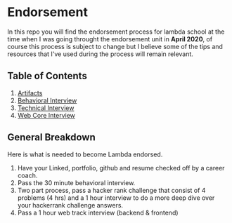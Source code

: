 # Endorsement

In this repo you will find the endorsement process for lambda school at the time when I was going throught the endorsement unit in **April 2020**, of course this process is subject to change but I believe some of the tips and resources that I've used during the process will remain relevant.

## Table of Contents

1. [Artifacts](./Artifacts/Index.md)
2. [Behavioral Interview](./Behaviortal_Interview/Index.md)
3. [Technical Interview](./Technical_Interview/Index.md)
4. [Web Core Interview](./Webcore_Interview/Index.md)

## General Breakdown

Here is what is needed to become Lambda endorsed.

1. Have your Linked, portfolio, github and resume checked off by a career coach.
2. Pass the 30 minute behavioral interview.
3. Two part process, pass a hacker rank challenge that consist of 4 problems (4 hrs) and a 1 hour interview to do a more deep dive over your hackerrank challenge answers.
4. Pass a 1 hour web track interview (backend & frontend)
